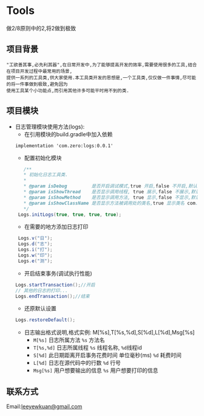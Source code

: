 # Tools
做2/8原则中的2,将2做到极致

## 项目背景
    "工欲善其事,必先利其器",在日常开发中,为了能够提高开发的效率,需要使用很多的工具,结合在项目开发过程中最常用的场景,
    提供一系列的工具类,供大家使用.本工具类开发的思想是,一个工具类,仅仅做一件事情,尽可能的将一件事做到极致,避免因为
    使用工具某个小功能点,而引用其他许多可能平时用不到的类.

## 项目模块

- 日志管理模块使用方法(logs):
  - 在引用模块的build.gradle中加入依赖
  ```
  implementation 'com.zero:logs:0.0.1'
  ```
  - 配置初始化模块
  ```java
     /**
     * 初始化日志工具类.
     *
     * @param isDebug         是否开启调试模式,true 开启,false 不开启,默认 true.
     * @param isShowThread    是否显示调用线程, true 展示,false 不展示,默认 false.
     * @param isShowMethod    是否显示调用方法, true 显示,false 不显示,默认 true.
     * @param isShowClassName 是否显示方法被调用处的类名,true 显示类名 com.zero.**, false 显示文件名 ** false
     */
   Logs.initLogs(true, true, true, true);
  ```
  - 在需要的地方添加日志打印
  ```java
   Logs.v("日");
   Logs.d("志");
   Logs.i("打");
   Logs.w("印");
   Logs.e("测");
   ```
   - 开启结束事务(调试执行性能)
   ```java
   Logs.startTransaction();//开启
   // 其他的日志的打印...
   Logs.endTransaction();//结束
   ```
   - 还原默认设置
   ```java
   Logs.restoreDefault();
   ```
   - 日志输出格式说明,格式实例: M[%s],T[%s,%d],S[%d],L[%d],Msg[%s]
        - `M[%s]` 日志所属方法 `%s` 方法名
        - `T[%s,%d]` 日志所属线程 `%s` 线程名称, `%d`线程id
        - `S[%d]` 此日期距离开启事务花费时间 单位毫秒(ms) `%d` 耗费时间
        - `L[%d]` 日志在源代码中的行数 `%d` 行号
        - `Msg[%s]` 用户想要输出的信息 `%s` 用户想要打印的信息
## 联系方式
Email:leeyewkuan@gmail.com
   
